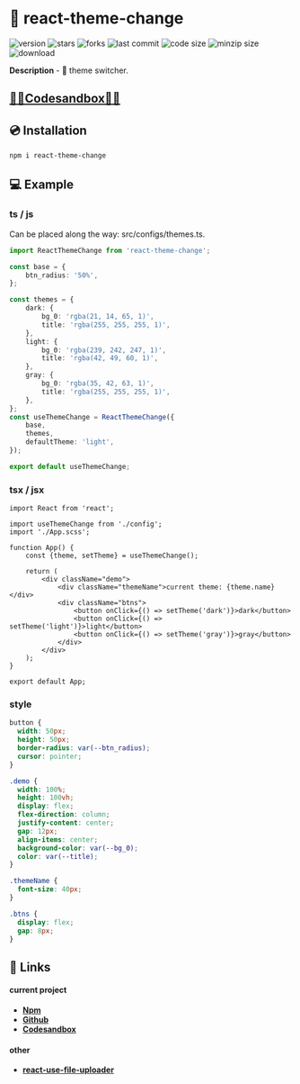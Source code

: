# 🎨 react-theme-change

![version](https://img.shields.io/github/package-json/v/egor6-66/react-theme-change)
![stars](https://img.shields.io/github/stars/egor6-66/react-theme-change?style=social)
![forks](https://img.shields.io/github/forks/egor6-66/react-theme-change?style=social)
![last commit](https://img.shields.io/github/last-commit/egor6-66/react-theme-change/main)
![code size](https://img.shields.io/github/languages/code-size/egor6-66/react-theme-change)
![minzip size](https://img.shields.io/bundlephobia/minzip/react-theme-change)
![download](https://img.shields.io/npm/dt/react-theme-change)

**Description** - 🔎 theme switcher.

## [🚀🚀Codesandbox🚀🚀](https://codesandbox.io/s/react-use-file-uploader-k64526)


## 💿 Installation

```
npm i react-theme-change
```

## 💻 Example

### ts / js

Can be placed along the way: src/configs/themes.ts.

```ts
import ReactThemeChange from 'react-theme-change';

const base = {
    btn_radius: '50%',
};

const themes = {
    dark: {
        bg_0: 'rgba(21, 14, 65, 1)',
        title: 'rgba(255, 255, 255, 1)',
    },
    light: {
        bg_0: 'rgba(239, 242, 247, 1)',
        title: 'rgba(42, 49, 60, 1)',
    },
    gray: {
        bg_0: 'rgba(35, 42, 63, 1)',
        title: 'rgba(255, 255, 255, 1)',
    },
};
const useThemeChange = ReactThemeChange({
    base,
    themes,
    defaultTheme: 'light',
});

export default useThemeChange;
```

### tsx / jsx

```tsx
import React from 'react';

import useThemeChange from './config';
import './App.scss';

function App() {
    const {theme, setTheme} = useThemeChange();

    return (
        <div className="demo">
            <div className="themeName">current theme: {theme.name}</div>
            <div className="btns">
                <button onClick={() => setTheme('dark')}>dark</button>
                <button onClick={() => setTheme('light')}>light</button>
                <button onClick={() => setTheme('gray')}>gray</button>
            </div>
        </div>
    );
}

export default App;
```

### style

```scss
button {
  width: 50px;
  height: 50px;
  border-radius: var(--btn_radius);
  cursor: pointer;
}

.demo {
  width: 100%;
  height: 100vh;
  display: flex;
  flex-direction: column;
  justify-content: center;
  gap: 12px;
  align-items: center;
  background-color: var(--bg_0);
  color: var(--title);
}

.themeName {
  font-size: 40px;
}

.btns {
  display: flex;
  gap: 8px;
}
```

## 🔗 Links

#### current project

* **[Npm](https://www.npmjs.com/package/react-theme-change)**  
* **[Github](https://github.com/egor6-66/react-theme-change.git)**
* **[Codesandbox](https://codesandbox.io/s/react-use-file-uploader-k64526)**  

#### other
* **[react-use-file-uploader](https://www.npmjs.com/package/react-use-file-uploader)**  